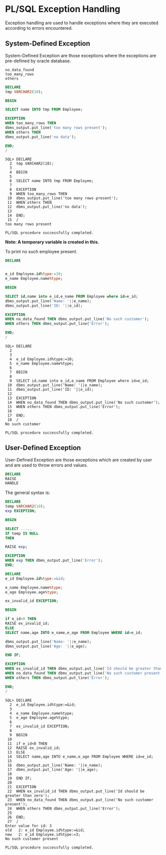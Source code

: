 # PL/SQL Exception Handling

Exception handling are used to handle exceptions where they are executed according to errors encountered.

## System-Defined Exception

System-Defined Exception are those exceptions where the exceptions are pre-defined by oracle database.

```text
no_data_found
too_many_rows
others
```

```sql
DECLARE
tmp VARCHAR2(10);

BEGIN

SELECT name INTO tmp FROM Employee;

EXCEPTION
WHEN too_many_rows THEN
dbms_output.put_line('too many rows present');
WHEN others THEN 
dbms_output.put_line('no data');

END;
/
```

```text
SQL> DECLARE
  2  tmp VARCHAR2(10);
  3
  4  BEGIN
  5
  6  SELECT name INTO tmp FROM Employee;
  7
  8  EXCEPTION
  9  WHEN too_many_rows THEN
 10  dbms_output.put_line('too many rows present');
 11  WHEN others THEN
 12  dbms_output.put_line('no data');
 13
 14  END;
 15  /
too many rows present

PL/SQL procedure successfully completed.
```

**Note: A temporary variable is created in this.**

To print no such employee present.

```sql
DECLARE


e_id Employee.id%type:=10;
e_name Employee.name%type;

BEGIN

SELECT id,name into e_id,e_name FROM Employee where id=e_id;
dbms_output.put_line('Name: '||e_name);
dbms_output.put_line('ID: '||e_id);

EXCEPTION
WHEN no_data_found THEN dbms_output.put_line('No such customer');
WHEN others THEN dbms_output.put_line('Error');

END;
/
```

```text
SQL> DECLARE
  2
  3
  4  e_id Employee.id%type:=10;
  5  e_name Employee.name%type;
  6
  7  BEGIN
  8
  9  SELECT id,name into e_id,e_name FROM Employee where id=e_id;
 10  dbms_output.put_line('Name: '||e_name);
 11  dbms_output.put_line('ID: '||e_id);
 12
 13  EXCEPTION
 14  WHEN no_data_found THEN dbms_output.put_line('No such customer');
 15  WHEN others THEN dbms_output.put_line('Error');
 16
 17  END;
 18  /
No such customer

PL/SQL procedure successfully completed.
```

## User-Defined Exception

User-Defined Exception are those exceptions which are created by user and are used to throw errors and values.

```sql
DECLARE
RAISE
HANDLE
```

The general syntax is:

```sql
DECLARE
temp VARCHAR2(10);
exp EXCEPTION;

BEGIN

SELECT .....
IF temp IS NULL
THEN

RAISE exp;

EXCEPTION
WHEN exp THEN dbms_output.put_line('Error');
END;
```

```sql
DECLARE
e_id Employee.id%type:=&id;

e_name Employee.name%type;
e_age Employee.age%type;

ex_invalid_id EXCEPTION;

BEGIN

if e_id<0 THEN
RAISE ex_invalid_id;
ELSE
SELECT name,age INTO e_name,e_age FROM Employee WHERE id=e_id;

dbms_output.put_line('Name: '||e_name);
dbms_output.put_line('Age: '||e_age);

END IF;

EXCEPTION
WHEN ex_invalid_id THEN dbms_output.put_line('Id should be greater than zero');
WHEN no_data_found THEN dbms_output.put_line('No such customer present');
WHEN others THEN dbms_output.put_line('Error');

END;
/
```

```text
SQL> DECLARE
  2  e_id Employee.id%type:=&id;
  3
  4  e_name Employee.name%type;
  5  e_age Employee.age%type;
  6
  7  ex_invalid_id EXCEPTION;
  8
  9  BEGIN
 10
 11  if e_id<0 THEN
 12  RAISE ex_invalid_id;
 13  ELSE
 14  SELECT name,age INTO e_name,e_age FROM Employee WHERE id=e_id;
 15
 16  dbms_output.put_line('Name: '||e_name);
 17  dbms_output.put_line('Age: '||e_age);
 18
 19  END IF;
 20
 21  EXCEPTION
 22  WHEN ex_invalid_id THEN dbms_output.put_line('Id should be greater than zero');
 23  WHEN no_data_found THEN dbms_output.put_line('No such customer present');
 24  WHEN others THEN dbms_output.put_line('Error');
 25
 26  END;
 27  /
Enter value for id: 3
old   2: e_id Employee.id%type:=&id;
new   2: e_id Employee.id%type:=3;
No such customer present

PL/SQL procedure successfully completed.
```
